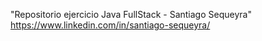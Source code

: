 "Repositorio ejercicio Java FullStack - Santiago Sequeyra" 
https://www.linkedin.com/in/santiago-sequeyra/
